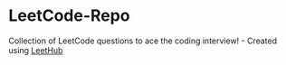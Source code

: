 # LeetCode-Repo
Collection of LeetCode questions to ace the coding interview! - Created using [LeetHub](https://github.com/QasimWani/LeetHub)
